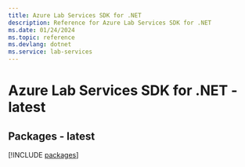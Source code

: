 ```yaml
---
title: Azure Lab Services SDK for .NET
description: Reference for Azure Lab Services SDK for .NET
ms.date: 01/24/2024
ms.topic: reference
ms.devlang: dotnet
ms.service: lab-services
---
```

# Azure Lab Services SDK for .NET - latest
## Packages - latest
[!INCLUDE [packages](lab-services-index.md)]